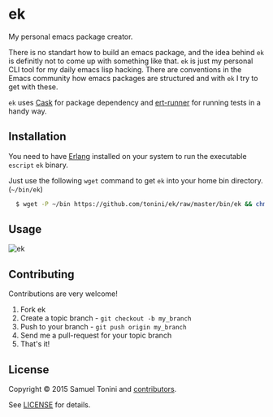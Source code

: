 # ek

My personal emacs package creator.

There is no standart how to build an emacs package, and the idea behind `ek` is definitly not to come up with something like that.
`ek` is just my personal CLI tool for my daily emacs lisp hacking. There are conventions in the Emacs community how emacs packages are structured
and with `ek` I try to get with these.

`ek` uses [Cask](https://github.com/cask/cask) for package dependency and [ert-runner](https://github.com/rejeep/ert-runner.el) for running tests in a handy way.

## Installation

You need to have [Erlang](http://www.erlang.org/download.html) installed on your system to run the executable `escript` `ek` binary.

Just use the following `wget` command to get `ek` into your home bin directory. (`~/bin/ek`)

```sh
  $ wget -P ~/bin https://github.com/tonini/ek/raw/master/bin/ek && chmod +x ~/bin/ek
```

## Usage

![ek](http://i.imgur.com/jauihWZ.png)

## Contributing

Contributions are very welcome!

1. Fork ek
2. Create a topic branch - `git checkout -b my_branch`
4. Push to your branch - `git push origin my_branch`
5. Send me a pull-request for your topic branch
6. That's it!

## License

Copyright © 2015 Samuel Tonini and
[contributors](https://github.com/tonini/ek/contributors).

See [LICENSE](LICENSE) for details.

[badge-license]: https://img.shields.io/badge/license-GPL_3-green.svg
